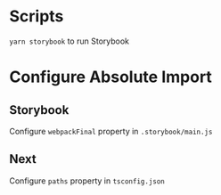 # Scripts
`yarn storybook` to run Storybook

# Configure Absolute Import
## Storybook
Configure `webpackFinal` property in `.storybook/main.js`

## Next
Configure `paths` property in `tsconfig.json`
